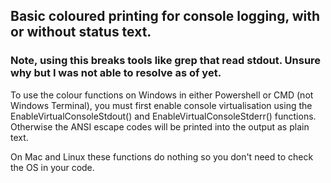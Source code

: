 ## Basic coloured printing for console logging, with or without status text.

### Note, using this breaks tools like grep that read stdout. Unsure why but I was not able to resolve as of yet.

To use the colour functions on Windows in either Powershell or CMD (not Windows Terminal), you must first enable console virtualisation using the EnableVirtualConsoleStdout() and EnableVirtualConsoleStderr() functions. Otherwise the ANSI escape codes will be printed into the output as plain text. 

On Mac and Linux these functions do nothing so you don't need to check the OS in your code.

